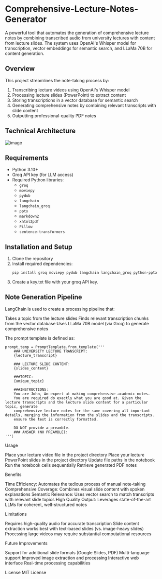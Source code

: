 # Comprehensive-Lecture-Notes-Generator

A powerful tool that automates the generation of comprehensive lecture notes by combining transcribed audio from university lectures with content from lecture slides. The system uses OpenAI's Whisper model for transcription, vector embeddings for semantic search, and LLaMa 70B for content generation.

## Overview

This project streamlines the note-taking process by:

1. Transcribing lecture videos using OpenAI's Whisper model
2. Processing lecture slides (PowerPoint) to extract content
3. Storing transcriptions in a vector database for semantic search
4. Generating comprehensive notes by combining relevant transcripts with slide content
5. Outputting professional-quality PDF notes

## Technical Architecture

![image](https://github.com/user-attachments/assets/131beb1a-f7ea-4b19-b2cd-19fb6ad3a8e0)


## Requirements

- Python 3.10+
- Groq API key (for LLM access)
- Required Python libraries:
  - `groq`
  - `moviepy`
  - `pydub`
  - `langchain`
  - `langchain_groq`
  - `pptx`
  - `markdown2`
  - `xhtml2pdf`
  - `Pillow`
  - `sentence-transformers`

## Installation and Setup

1. Clone the repository
2. Install required dependencies:
   ```bash
   pip install groq moviepy pydub langchain langchain_groq python-pptx markdown2 xhtml2pdf pillow sentence-transformers

3. Create a key.txt file with your groq API key.

## Note Generation Pipeline
LangChain is used to create a processing pipeline that:

Takes a topic from the lecture slides
Finds relevant transcription chunks from the vector database
Uses LLaMa 70B model (via Groq) to generate comprehensive notes

The prompt template is defined as: 
```
prompt_temp = PromptTemplate.from_template('''
    ### UNIVERSITY LECTURE TRANSCRIPT:
    {lecture_transcript}

    ### LECTURE SLIDE CONTENT:
    {slides_content}

    ###TOPIC:
    {unique_topic}

    ###INSTRUCTIONS:
    You are John, An expert at making comprehensive academic notes. 
    You are required do exactly what you are good at. Given the lecture transcripts and the lecture slide content for a particular topic, generate
    comprehensive lecture notes for the same covering all important details, merging the information from the slides and the transcripts.
    ensure the text is correctly formatted.

    DO NOT provide a preamble.
    ### ANSWER (NO PREAMBLE):
''')
```

Usage

Place your lecture video file in the project directory
Place your lecture PowerPoint slides in the project directory
Update file paths in the notebook
Run the notebook cells sequentially
Retrieve generated PDF notes

Benefits

Time Efficiency: Automates the tedious process of manual note-taking
Comprehensive Coverage: Combines visual slide content with spoken explanations
Semantic Relevance: Uses vector search to match transcripts with relevant slide topics
High Quality Output: Leverages state-of-the-art LLMs for coherent, well-structured notes

Limitations

Requires high-quality audio for accurate transcription
Slide content extraction works best with text-based slides (vs. image-heavy slides)
Processing large videos may require substantial computational resources

Future Improvements

Support for additional slide formats (Google Slides, PDF)
Multi-language support
Improved image extraction and processing
Interactive web interface
Real-time processing capabilities

License
MIT License
